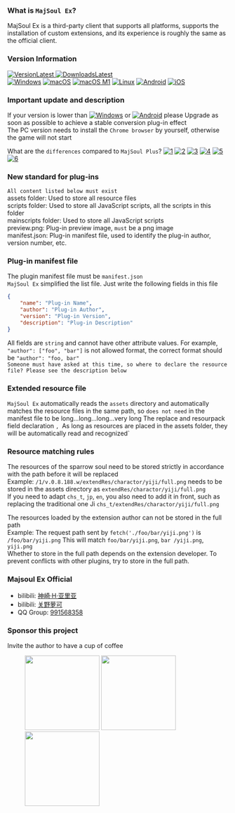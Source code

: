 ### What is `MajSoul Ex`?

MajSoul Ex is a third-party client that supports all platforms, supports the installation of custom extensions, and its experience is roughly the same as the official client.

### Version Information

[![VersionLatest](https://img.shields.io/github/release/moxcomic/majsoul-ex) ![DownloadsLatest](https://img.shields.io/github/downloads/moxcomic/majsoul-ex/latest/total)](https://github.com/moxcomic/majsoul-ex/releases/latest)  
[![Windows](https://img.shields.io/badge/Windows-1.0.38-ff69b4)](https://github.com/moxcomic/majsoul-ex/releases/latest) [![macOS](https://img.shields.io/badge/macOS-1.0.38-ff69b4)](https://github.com/moxcomic/majsoul-ex/releases/latest) [![macOS M1](https://img.shields.io/badge/macOS%20M1-1.0.38-ff69b4)](https://github.com/moxcomic/majsoul-ex/releases/latest) [![Linux](https://img.shields.io/badge/Linux-1.0.38-ff69b4)](https://github.com/moxcomic/majsoul-ex/releases/latest) [![Android](https://img.shields.io/badge/Android-1.2.4-ff69b4)](https://github.com/moxcomic/majsoul-ex/releases/latest) [![iOS](https://img.shields.io/badge/iOS-3.2.0-ff69b4)](https://github.com/moxcomic/majsoul-ex/releases/latest)

### Important update and description

If your version is lower than [![Windows](https://img.shields.io/badge/Windows-1.0.33-ff69b4)](https://github.com/moxcomic/majsoul-ex/releases/latest) or [![Android](https://img.shields.io/badge/Android-1.2.2-ff69b4)](https://github.com/moxcomic/majsoul-ex/releases/latest) please Upgrade as soon as possible to achieve a stable conversion plug-in effect  
The PC version needs to install the `Chrome browser` by yourself, otherwise the game will not start

What are the `differences` compared to `MajSoul Plus`?
[![1](https://img.shields.io/static/v1?label=Updated%20concept&message=The%20extension%20no%20longer%20distinguishes%20mspe/mspm/mspr,%20and%20the%20unified%20concept%20is%20extension&color=ff69b4)](https://github.com/moxcomic/majsoul-ex/releases/latest)
[![2](https://img.shields.io/static/v1?label=Updated%20wording&message=The%20new%20extension%20standard%20is%20clearer%20and%20more%20intuitive,%20and%20various%20suffixes%20are%20removed,%20and%20the%20extension%20suffix%20name%20is%20zip,%20which%20is%20convenient%20for%20users%20to%20use%20and%20convenient%20for%20developers%20to%20expand%20and%20develop.&color=ff69b4)](https://github.com/moxcomic/majsoul-ex/releases/latest)
[![3](https://img.shields.io/static/v1?label=Faster%20speed&message=Using%20new%20technology%20for%20development,%20the%20user%20experience%20is%20close%20to%20the%20browser%20and%20the%20loading%20speed%20is%20optimized,%20and%20the%20loading%20speed%20far%20exceeds%20the%20MajSoul%20Plus&color=ff69b4)](https://github.com/moxcomic/majsoul-ex/releases/latest)
[![4](https://img.shields.io/static/v1?label=Better%20performance&message=Written%20in%20Go%20language%20and%20C,%20it%20far%20surpasses%20the%20Sparrow%20Soul%20Plus%20developed%20by%20Electron%20in%20terms%20of%20operating%20efficiency%20and%20performance.&color=ff69b4)](https://github.com/moxcomic/majsoul-ex/releases/latest)
[![5](<https://img.shields.io/static/v1?label=Updated%20kernel&message=The%20new%20external%20browser%20mechanism%20allows%20you%20to%20use%20the%20updated%20Chromium%2090%20kernel%20version%20(Currently,%20the%20Chromium%20kernel%20version%20of%20Majsoul%20Plus%20is%2078)&color=ff69b4>)](https://github.com/moxcomic/majsoul-ex/releases/latest)
[![6](https://img.shields.io/static/v1?label=Less%20lag&message=The%20performance%20of%20software%20written%20in%20Go%20language%20and%20C%20far%20exceeds%20that%20of%20Sparrow%20Soul%20Plus%20written%20in%20Electron,%20which%20can%20effectively%20reduce%20the%20occurrence%20of%20stalls%20and%20bugs.&color=ff69b4)](https://github.com/moxcomic/majsoul-ex/releases/latest)

### New standard for plug-ins

`All content listed below must exist`  
assets folder: Used to store all resource files  
scripts folder: Used to store all JavaScript scripts, all the scripts in this folder  
mainscripts folder: Used to store all JavaScript scripts  
preview.png: Plug-in preview image, `must` be a png image  
manifest.json: Plug-in manifest file, used to identify the plug-in author, version number, etc.

### Plug-in manifest file

The plugin manifest file must be `manifest.json`  
`MajSoul Ex` simplified the list file. Just write the following fields in this file

```JSON
{
    "name": "Plug-in Name",
    "author": "Plug-in Author",
    "version": "Plug-in Version",
    "description": "Plug-in Description"
}
```

All fields are `string` and cannot have other attribute values. For example, `"author": ["foo", "bar"]` is not allowed format, the correct format should be `"author": "foo, bar" `  
`Someone must have asked at this time, so where to declare the resource file? Please see the description below`

### Extended resource file

`MajSoul Ex` automatically reads the `assets` directory and automatically matches the resource files in the same path, so `does not need` in the manifest file to be long...long...long...very long The replace and resourpack field declaration `, `As long as resources are placed in the assets folder, they will be automatically read and recognized`

### Resource matching rules

The resources of the sparrow soul need to be stored strictly in accordance with the path before it will be replaced  
Example: `/1/v.0.8.188.w/extendRes/charactor/yiji/full.png` needs to be stored in the assets directory as `extendRes/charactor/yiji/full.png`  
If you need to adapt `chs_t`, `jp`, `en`, you also need to add it in front, such as replacing the traditional one Ji `chs_t/extendRes/charactor/yiji/full.png`

The resources loaded by the extension author can not be stored in the full path  
Example: The request path sent by `fetch('./foo/bar/yiji.png')` is `/foo/bar/yiji.png` This will match `foo/bar/yiji.png`, `bar /yiji.png`, `yiji.png`  
Whether to store in the full path depends on the extension developer. To prevent conflicts with other plugins, try to store in the full path.

### Majsoul Ex Official

- bilibili: [神崎·H·亚里亚](https://space.bilibili.com/898411/)
- bilibili: [关野萝可](https://space.bilibili.com/612462792/)
- QQ Group: [991568358](https://jq.qq.com/?_wv=1027&k=3gaKRwqg)

### Sponsor this project

Invite the author to have a cup of coffee

<figure class="third">
    <img src="https://moxcomic.github.io/wechat.png" width=170>
    <img src="https://moxcomic.github.io/alipay.png" width=170>
    <img src="https://moxcomic.github.io/qq.png" width=170>
</figure>
